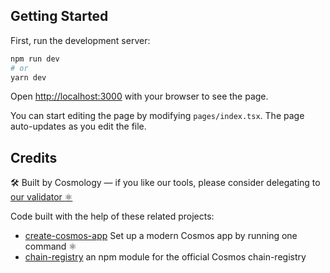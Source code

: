 ## Getting Started

First, run the development server:

```bash
npm run dev
# or
yarn dev
```

Open [http://localhost:3000](http://localhost:3000) with your browser to see the page.

You can start editing the page by modifying `pages/index.tsx`. The page auto-updates as you edit the file.

## Credits

🛠 Built by Cosmology — if you like our tools, please consider delegating to [our validator ⚛️](https://cosmology.zone/validator)

Code built with the help of these related projects:

- [create-cosmos-app](https://github.com/cosmology-tech/create-cosmos-app) Set up a modern Cosmos app by running one command ⚛️
- [chain-registry](https://github.com/cosmology-tech/chain-registry) an npm module for the official Cosmos chain-registry

